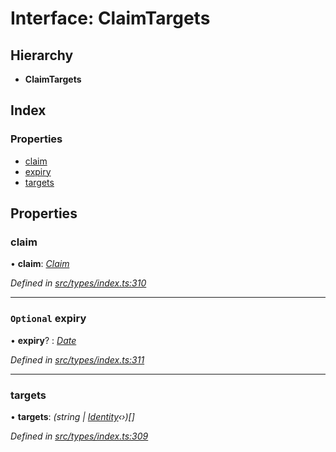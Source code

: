 # Interface: ClaimTargets

## Hierarchy

* **ClaimTargets**

## Index

### Properties

* [claim](types.claimtargets.md#claim)
* [expiry](types.claimtargets.md#optional-expiry)
* [targets](types.claimtargets.md#targets)

## Properties

###  claim

• **claim**: *[Claim](../modules/types.md#claim)*

*Defined in [src/types/index.ts:310](https://github.com/PolymathNetwork/polymesh-sdk/blob/6d34df1/src/types/index.ts#L310)*

___

### `Optional` expiry

• **expiry**? : *[Date](../enums/types.transactionargumenttype.md#date)*

*Defined in [src/types/index.ts:311](https://github.com/PolymathNetwork/polymesh-sdk/blob/6d34df1/src/types/index.ts#L311)*

___

###  targets

• **targets**: *(string | [Identity](../classes/api_entities_identity.identity.md)‹›)[]*

*Defined in [src/types/index.ts:309](https://github.com/PolymathNetwork/polymesh-sdk/blob/6d34df1/src/types/index.ts#L309)*
